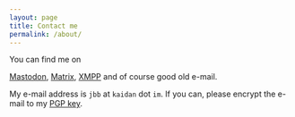 ```yaml
---
layout: page
title: Contact me
permalink: /about/
---
```


You can find me on
<!-- [Twitter](https://twitter.com/netz_kater), -->
[Mastodon](https://social.tchncs.de/@jbb),
[Matrix](https://matrix.to/#/@jbb:matrix.org),
[XMPP](https://i.kaidan.im/#jbb@kaidan.im) and of course good old e-mail.

My e-mail address is `jbb` at `kaidan` dot `im`.
If you can, please encrypt the e-mail to my [PGP key](https://keys.openpgp.org/search?q=C3D7CAFBF442353F95F69F4AA81E075ABEC80A7E).
